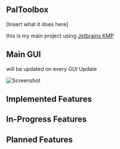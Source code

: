 ## PalToolbox
[Insert what it does here]

this is my main project using [Jetbrains KMP](https://www.jetbrains.com/kotlin-multiplatform/)

## Main GUI
will be updated on every GUI Update

![Screenshot](https://github.com/flammky/PalToolbox/assets/94031495/f790ec8c-683f-41d4-8857-45bd5f8e4148)

## Implemented Features

## In-Progress Features

## Planned Features
